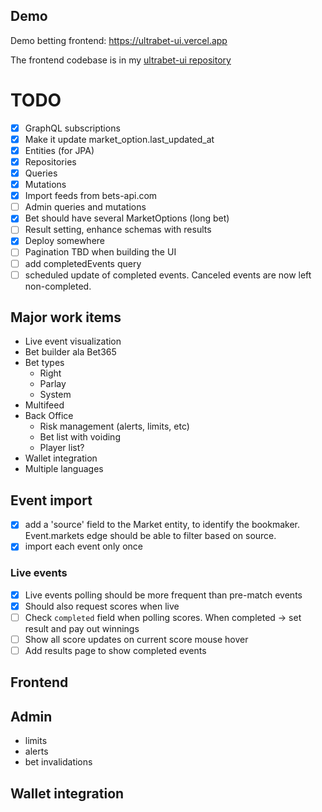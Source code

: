 ## Demo

Demo betting frontend: https://ultrabet-ui.vercel.app

The frontend codebase is in my [ultrabet-ui repository](https://github.com/anssip/ultrabet-ui)

# TODO

- [x] GraphQL subscriptions
- [x] Make it update market_option.last_updated_at
- [x] Entities (for JPA)
- [x] Repositories
- [x] Queries
- [x] Mutations
- [x] Import feeds from bets-api.com
- [ ] Admin queries and mutations
- [x] Bet should have several MarketOptions (long bet)
- [ ] Result setting, enhance schemas with results
- [x] Deploy somewhere
- [ ] Pagination TBD when building the UI
- [ ] add completedEvents query
- [ ] scheduled update of completed events. Canceled events are now left non-completed.

## Major work items

- Live event visualization
- Bet builder ala Bet365
- Bet types
    - Right
    - Parlay
    - System
- Multifeed
- Back Office
    - Risk management (alerts, limits, etc)
    - Bet list with voiding
    - Player list?
- Wallet integration
- Multiple languages

## Event import

- [x] add a 'source' field to the Market entity, to identify the bookmaker. Event.markets edge should be able to filter
  based on source.
- [x] import each event only once

### Live events

- [x] Live events polling should be more frequent than pre-match events
- [x] Should also request scores when live
- [ ] Check `completed` field when polling scores. When completed -> set result and pay out winnings
- [ ] Show all score updates on current score mouse hover
- [ ] Add results page to show completed events

## Frontend

## Admin

- limits
- alerts
- bet invalidations

## Wallet integration
